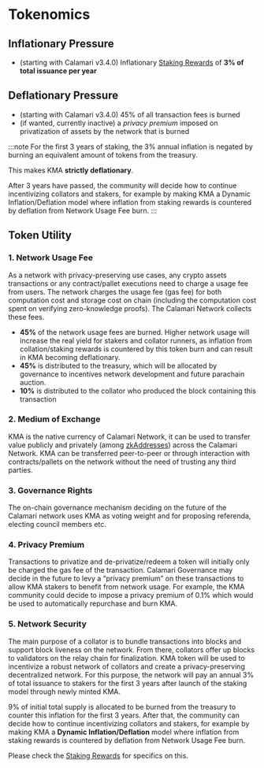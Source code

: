 # Tokenomics

## Inflationary Pressure
- (starting with Calamari v3.4.0) Inflationary  [Staking Rewards](../Staking/Rewards) of **3% of total issuance per year**

## Deflationary Pressure
- (starting with Calamari v3.4.0) 45% of all transaction fees is burned
- (if wanted, currently inactive) a *privacy premium* imposed on privatization of assets by the network that is burned

:::note
For the first 3 years of staking, the 3% annual inflation is negated by burning an equivalent amount of tokens from the treasury.

This makes KMA **strictly deflationary**.

After 3 years have passed, the community will decide how to continue incentivizing collators and stakers, for example by making KMA a Dynamic Inflation/Deflation model where inflation from staking rewards is countered by deflation from Network Usage Fee burn.
:::

## Token Utility
### 1. Network Usage Fee

As a network with privacy-preserving use cases, any crypto assets transactions or any contract/pallet executions need to charge a usage fee from users. The network charges the usage fee (gas fee) for both computation cost and storage cost on chain (including the computation cost spent on verifying zero-knowledge proofs). The Calamari Network collects these fees.

- **45%** of the network usage fees are burned. Higher network usage will increase the real yield for stakers and collator runners, as inflation from collation/staking rewards is countered by this token burn and can result in KMA becoming deflationary.
- **45%** is distributed to the treasury, which will be allocated by governance to incentives network development and future parachain auction.
- **10%** is distributed to the collator who produced the block containing this transaction

### 2. Medium of Exchange

KMA is the native currency of Calamari Network, it can be used to transfer value publicly and privately (among [zkAddresses](https://mantanetwork.medium.com/introducing-zkassets-and-zkaddresses-7b7a8e3e2af3)) across the Calamari Network. KMA can be transferred peer-to-peer or through interaction with contracts/pallets on the network without the need of trusting any third parties.

### 3. Governance Rights

The on-chain governance mechanism deciding on the future of the Calamari network uses KMA as voting weight and for proposing referenda, electing council members etc.

### 4. Privacy Premium

Transactions to privatize and de-privatize/redeem a token will initially only be charged the gas fee of the transaction. Calamari Governance may decide in the future to levy a “privacy premium” on these transactions to allow KMA stakers to benefit from network usage. For example, the KMA community could decide to impose a privacy premium of 0.1% which would be used to automatically repurchase and burn KMA.

### 5. Network Security

The main purpose of a collator is to bundle transactions into blocks and support block liveness on the network. From there, collators offer up blocks to validators on the relay chain for finalization. KMA token will be used to incentivize a robust network of collators and create a privacy-preserving decentralized network. For this purpose, the network will pay an annual 3% of total issuance to stakers for the first 3 years after launch of the staking model through newly minted KMA.

9% of initial total supply is allocated to be burned from the treasury to counter this inflation for the first 3 years. After that, the community can decide how to continue incentivizing collators and stakers, for example by making KMA a **Dynamic Inflation/Deflation** model where inflation from staking rewards is countered by deflation from Network Usage Fee burn.

Please check the [Staking Rewards](../Staking/Rewards) for specifics on this.